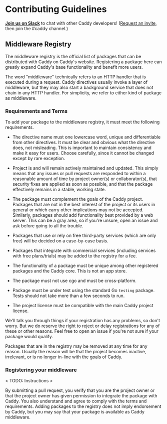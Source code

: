 Contributing Guidelines
========================

**[Join us on Slack](https://gophers.slack.com/messages/caddy/)** to chat with other Caddy developers! ([Request an invite](http://bit.ly/go-slack-signup), then join the #caddy channel.)


## Middleware Registry

The middleware registry is the official list of packages that can be distributed with Caddy on Caddy's website. Registering a package here can greatly expand Caddy's base functionality and benefit more users.

The word "middleware" technically refers to an HTTP handler that is executed during a request. Caddy directives usually invoke a layer of middleware, but they may also start a background service that does not chain in any HTTP handler. For simplicity, we refer to either kind of package as middleware.


### Requirements and Terms

To add your package to the middleware registry, it must meet the following requirements.


- The directive name must one lowercase word, unique and differentiable from other directives. It must be clear and obvious what the directive does, not misleading. This is important to maintain consistency and make it easy for users. Choose carefully, since it cannot be changed except by rare exception.

- Project is and will remain actively maintained and updated. This simply means that any issues or pull requests are responded to within a reasonable amount of time by project owner(s) or collaborator(s), that security fixes are applied as soon as possible, and that the package effectively remains in a stable, working state.

- The package must complement the goals of the Caddy project. Packages that are not in the best interest of the project or its users in general or which carry other implications may not be accepted. Similarly, packages should add functionality best provided by a web server. This can be a gray area, so if you're unsure, open an issue and ask before going to all the trouble.

- Packages that use or rely on free third-party services (which are only free) will be decided on a case-by-case basis.

- Packages that integrate with commercial services (including services with free plans/trials) may be added to the registry for a fee.

- The functionality of a package must be unique among other registered packages and the Caddy core. This is not an app store.

- The package must not use cgo and must be cross-platform.

- Package must be under test using the standard Go `testing` package. Tests should not take more than a few seconds to run.

- The project license must be compatible with the main Caddy project license.


We'll talk you through things if your registration has any problems, so don't worry. But we do reserve the right to reject or delay registrations for any of these or other reasons. Feel free to open an issue if you're not sure if your package would qualify.

Packages that are in the registry may be removed at any time for any reason. Usually the reason will be that the project becomes inactive, irrelevant, or is no longer in-line with the goals of Caddy.


### Registering your middleware

< TODO: Instructions >

By submitting a pull request, you verify that you are the project owner or that the project owner has given permission to integrate the package with Caddy. You also understand and agree to comply with the terms and requirements. Adding packages to the registry does not imply endorsement by Caddy, but you may say that your package is available as Caddy middleware.
